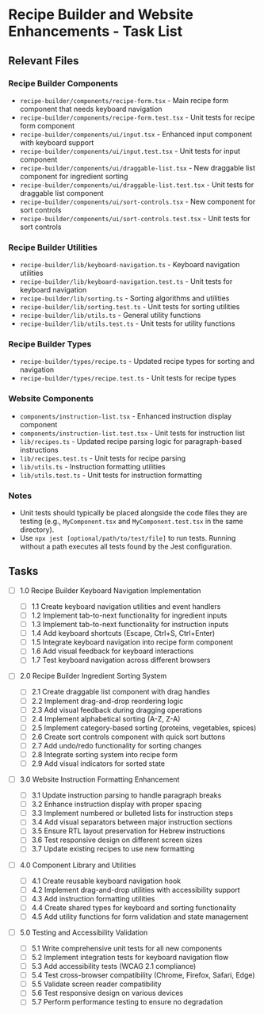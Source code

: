 # Recipe Builder and Website Enhancements - Task List

## Relevant Files

### Recipe Builder Components

- `recipe-builder/components/recipe-form.tsx` - Main recipe form component that needs keyboard navigation
- `recipe-builder/components/recipe-form.test.tsx` - Unit tests for recipe form component
- `recipe-builder/components/ui/input.tsx` - Enhanced input component with keyboard support
- `recipe-builder/components/ui/input.test.tsx` - Unit tests for input component
- `recipe-builder/components/ui/draggable-list.tsx` - New draggable list component for ingredient sorting
- `recipe-builder/components/ui/draggable-list.test.tsx` - Unit tests for draggable list component
- `recipe-builder/components/ui/sort-controls.tsx` - New component for sort controls
- `recipe-builder/components/ui/sort-controls.test.tsx` - Unit tests for sort controls

### Recipe Builder Utilities

- `recipe-builder/lib/keyboard-navigation.ts` - Keyboard navigation utilities
- `recipe-builder/lib/keyboard-navigation.test.ts` - Unit tests for keyboard navigation
- `recipe-builder/lib/sorting.ts` - Sorting algorithms and utilities
- `recipe-builder/lib/sorting.test.ts` - Unit tests for sorting utilities
- `recipe-builder/lib/utils.ts` - General utility functions
- `recipe-builder/lib/utils.test.ts` - Unit tests for utility functions

### Recipe Builder Types

- `recipe-builder/types/recipe.ts` - Updated recipe types for sorting and navigation
- `recipe-builder/types/recipe.test.ts` - Unit tests for recipe types

### Website Components

- `components/instruction-list.tsx` - Enhanced instruction display component
- `components/instruction-list.test.tsx` - Unit tests for instruction list
- `lib/recipes.ts` - Updated recipe parsing logic for paragraph-based instructions
- `lib/recipes.test.ts` - Unit tests for recipe parsing
- `lib/utils.ts` - Instruction formatting utilities
- `lib/utils.test.ts` - Unit tests for instruction formatting

### Notes

- Unit tests should typically be placed alongside the code files they are testing (e.g., `MyComponent.tsx` and `MyComponent.test.tsx` in the same directory).
- Use `npx jest [optional/path/to/test/file]` to run tests. Running without a path executes all tests found by the Jest configuration.

## Tasks

- [ ] 1.0 Recipe Builder Keyboard Navigation Implementation

  - [ ] 1.1 Create keyboard navigation utilities and event handlers
  - [ ] 1.2 Implement tab-to-next functionality for ingredient inputs
  - [ ] 1.3 Implement tab-to-next functionality for instruction inputs
  - [ ] 1.4 Add keyboard shortcuts (Escape, Ctrl+S, Ctrl+Enter)
  - [ ] 1.5 Integrate keyboard navigation into recipe form component
  - [ ] 1.6 Add visual feedback for keyboard interactions
  - [ ] 1.7 Test keyboard navigation across different browsers

- [ ] 2.0 Recipe Builder Ingredient Sorting System

  - [ ] 2.1 Create draggable list component with drag handles
  - [ ] 2.2 Implement drag-and-drop reordering logic
  - [ ] 2.3 Add visual feedback during dragging operations
  - [ ] 2.4 Implement alphabetical sorting (A-Z, Z-A)
  - [ ] 2.5 Implement category-based sorting (proteins, vegetables, spices)
  - [ ] 2.6 Create sort controls component with quick sort buttons
  - [ ] 2.7 Add undo/redo functionality for sorting changes
  - [ ] 2.8 Integrate sorting system into recipe form
  - [ ] 2.9 Add visual indicators for sorted state

- [ ] 3.0 Website Instruction Formatting Enhancement

  - [ ] 3.1 Update instruction parsing to handle paragraph breaks
  - [ ] 3.2 Enhance instruction display with proper spacing
  - [ ] 3.3 Implement numbered or bulleted lists for instruction steps
  - [ ] 3.4 Add visual separators between major instruction sections
  - [ ] 3.5 Ensure RTL layout preservation for Hebrew instructions
  - [ ] 3.6 Test responsive design on different screen sizes
  - [ ] 3.7 Update existing recipes to use new formatting

- [ ] 4.0 Component Library and Utilities

  - [ ] 4.1 Create reusable keyboard navigation hook
  - [ ] 4.2 Implement drag-and-drop utilities with accessibility support
  - [ ] 4.3 Add instruction formatting utilities
  - [ ] 4.4 Create shared types for keyboard and sorting functionality
  - [ ] 4.5 Add utility functions for form validation and state management

- [ ] 5.0 Testing and Accessibility Validation
  - [ ] 5.1 Write comprehensive unit tests for all new components
  - [ ] 5.2 Implement integration tests for keyboard navigation flow
  - [ ] 5.3 Add accessibility tests (WCAG 2.1 compliance)
  - [ ] 5.4 Test cross-browser compatibility (Chrome, Firefox, Safari, Edge)
  - [ ] 5.5 Validate screen reader compatibility
  - [ ] 5.6 Test responsive design on various devices
  - [ ] 5.7 Perform performance testing to ensure no degradation
